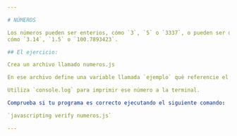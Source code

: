 ```yaml
---

# NÚMEROS

Los números pueden ser enterios, cómo `3`, `5` o `3337`, o pueden ser decimales,
cómo `3.14`, `1.5` o `100.7893423`.

## El ejercicio:

Crea un archivo llamado numeros.js

En ese archivo define una variable llamada `ejemplo` qué referencie el entero `123456789`.

Utiliza `console.log` para imprimir ese número a la terminal.

Comprueba si tu programa es correcto ejecutando el siguiente comando:

`javascripting verify numeros.js`

---
```

